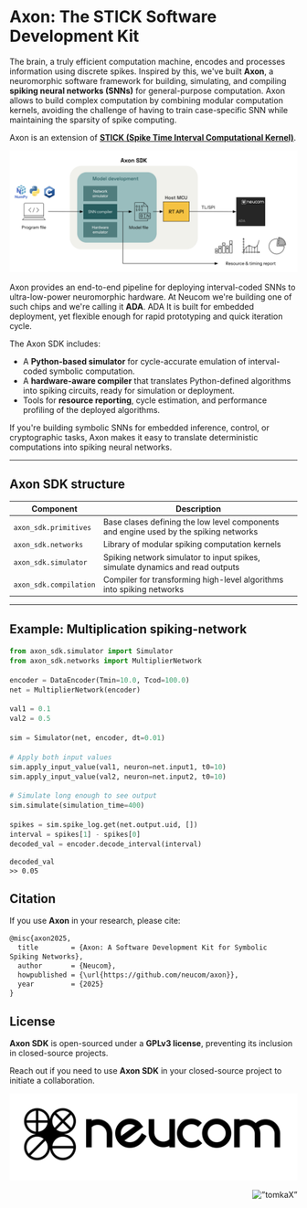 # Axon: The STICK Software Development Kit

The brain, a truly efficient computation machine, encodes and processes information using discrete spikes. Inspired by this, we've built **Axon**, a neuromorphic software framework for building, simulating, and compiling **spiking neural networks (SNNs)** for general-purpose computation. Axon allows to build complex computation by combining modular computation kernels, avoiding the challenge of having to train case-specific SNN while maintaining the sparsity of spike computing.

Axon is an extension of **[STICK (Spike Time Interval Computational Kernel)](https://arxiv.org/abs/1507.06222)**.

![Axon Architecture](figs/Top-Architecture.png)

Axon provides an end-to-end pipeline for deploying interval-coded SNNs to ultra-low-power neuromorphic hardware. At Neucom we're building one of such chips and we're calling it **ADA**. ADA It is built for embedded deployment, yet flexible enough for rapid prototyping and quick iteration cycle.

The Axon SDK includes:

- A **Python-based simulator** for cycle-accurate emulation of interval-coded symbolic computation.
- A **hardware-aware compiler** that translates Python-defined algorithms into spiking circuits, ready for simulation or deployment.
- Tools for **resource reporting**, cycle estimation, and performance profiling of the deployed algorithms.

If you're building symbolic SNNs for embedded inference, control, or cryptographic tasks, Axon makes it easy to translate deterministic computations into spiking neural networks.

---

## Axon SDK structure

| Component           | Description                                                                 |
|---------------------|-----------------------------------------------------------------------------|
| `axon_sdk.primitives`    | Base clases defining the low level components and engine used by the spiking networks|
| `axon_sdk.networks`    | Library of modular spiking computation kernels |
| `axon_sdk.simulator`    | Spiking network simulator to input spikes, simulate dynamics and read outputs |
| `axon_sdk.compilation`     | Compiler for transforming high-level algorithms into spiking networks   |

---

## Example: Multiplication spiking-network
```python
from axon_sdk.simulator import Simulator
from axon_sdk.networks import MultiplierNetwork

encoder = DataEncoder(Tmin=10.0, Tcod=100.0)
net = MultiplierNetwork(encoder)

val1 = 0.1
val2 = 0.5

sim = Simulator(net, encoder, dt=0.01)

# Apply both input values
sim.apply_input_value(val1, neuron=net.input1, t0=10)
sim.apply_input_value(val2, neuron=net.input2, t0=10)

# Simulate long enough to see output
sim.simulate(simulation_time=400)

spikes = sim.spike_log.get(net.output.uid, [])
interval = spikes[1] - spikes[0]
decoded_val = encoder.decode_interval(interval)
```
```text
decoded_val
>> 0.05
```

## Citation
If you use **Axon** in your research, please cite:
```
@misc{axon2025,
  title        = {Axon: A Software Development Kit for Symbolic Spiking Networks},
  author       = {Neucom},
  howpublished = {\url{https://github.com/neucom/axon}},
  year         = {2025}
}
```

## License
**Axon SDK** is open-sourced under a **GPLv3 license**, preventing its inclusion in closed-source projects.

Reach out if you need to use **Axon SDK** in your closed-source project to initiate a collaboration.

![Neucom Logo](figs/neucom_logo.png)

<p align="right">
  <img src="https://komarev.com/ghpvc/?username=neucom-docs-intro&color=orange&style=pixel&label=VISITOR+COUNT" alt=”tomkaX” />
</p>